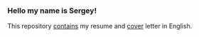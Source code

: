 ### **Hello my name is Sergey!**
This repository [contains](https://github.com/SergeKAPITONOV/RESUME_eng/blob/main/RESUME_Kapitonov_S_V.pdf) 
my resume and [cover]() letter in English.
